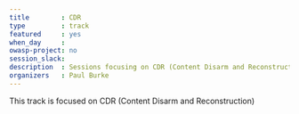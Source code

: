 ```yaml
---
title        : CDR
type         : track
featured     : yes
when_day     : 
owasp-project: no
session_slack: 
description  : Sessions focusing on CDR (Content Disarm and Reconstruction)
organizers   : Paul Burke
---
```


This track is focused on CDR (Content Disarm and Reconstruction)
